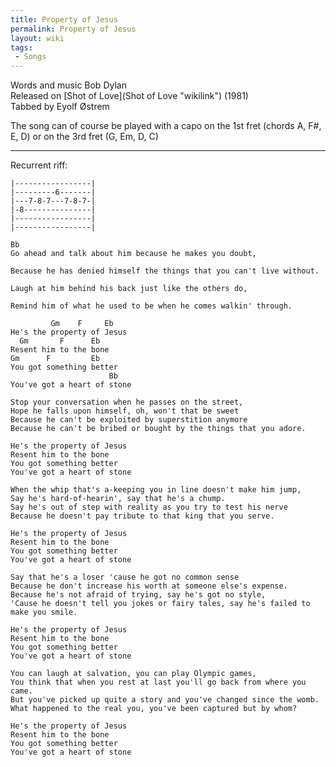 ```yaml
---
title: Property of Jesus
permalink: Property of Jesus
layout: wiki
tags:
 - Songs
---
```


Words and music Bob Dylan  
Released on [Shot of Love](Shot of Love "wikilink") (1981)  
Tabbed by Eyolf Østrem

The song can of course be played with a capo on the 1st fret (chords A,
F\#, E, D) or on the 3rd fret (G, Em, D, C)

* * * * *

Recurrent riff:

    |-----------------|
    |---------6-------|
    |---7-8-7---7-8-7-|
    |-8---------------|
    |-----------------|
    |-----------------|

    Bb
    Go ahead and talk about him because he makes you doubt,

    Because he has denied himself the things that you can't live without.

    Laugh at him behind his back just like the others do,

    Remind him of what he used to be when he comes walkin' through.

             Gm    F     Eb
    He's the property of Jesus
      Gm       F      Eb
    Resent him to the bone
    Gm      F         Eb
    You got something better
                          Bb
    You've got a heart of stone

    Stop your conversation when he passes on the street,
    Hope he falls upon himself, oh, won't that be sweet
    Because he can't be exploited by superstition anymore
    Because he can't be bribed or bought by the things that you adore.

    He's the property of Jesus
    Resent him to the bone
    You got something better
    You've got a heart of stone

    When the whip that's a-keeping you in line doesn't make him jump,
    Say he's hard-of-hearin', say that he's a chump.
    Say he's out of step with reality as you try to test his nerve
    Because he doesn't pay tribute to that king that you serve.

    He's the property of Jesus
    Resent him to the bone
    You got something better
    You've got a heart of stone

    Say that he's a loser 'cause he got no common sense
    Because he don't increase his worth at someone else's expense.
    Because he's not afraid of trying, say he's got no style,
    'Cause he doesn't tell you jokes or fairy tales, say he's failed to make you smile.

    He's the property of Jesus
    Resent him to the bone
    You got something better
    You've got a heart of stone

    You can laugh at salvation, you can play Olympic games,
    You think that when you rest at last you'll go back from where you came.
    But you've picked up quite a story and you've changed since the womb.
    What happened to the real you, you've been captured but by whom?

    He's the property of Jesus
    Resent him to the bone
    You got something better
    You've got a heart of stone
